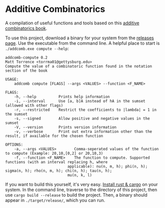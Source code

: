 # Additive Combinatorics

A compilation of useful functions and tools based on this [additive combinatorics book](https://arxiv.org/pdf/1705.07444.pdf).

To use this project, download a binary for your system from the [releases page](https://github.com/torrencem/addcomb/releases). Use the executable from the command line. A helpful place to start is ``./addcomb.exe compute --help``:

    addcomb-compute 0.2
    Matt Torrence <torrma01@gettysburg.edu>
    Compute the value of a combinatoric function found in the notation section of the book

    USAGE:
        addcomb compute [FLAGS] --args <VALUES> --function <F_NAME>

    FLAGS:
        -h, --help          Prints help information
        -i, --interval      Use [a, b]A instead of hA in the sumset (allowed with other flags)
        -r, --restricted    Restrict the coefficients to |lambda| = 1 in the sumset
        -s, --signed        Allow positive and negative values in the sumset
        -V, --version       Prints version information
        -v, --verbose       Print out extra information other than the result, if available for the chosen function

    OPTIONS:
        -a, --args <VALUES>        Comma-seperated values of the function to compute (Example: 20,10,[0,2] or 20,10,3)
        -f, --function <F_NAME>    The function to compute. Supported functions (with an interval replacing h, where
                                applicable): nu(n, m, h); phi(n, h); sigma(n, h); rho(n, m, h); chi(n, h); tau(n, h);
                                mu(n, k, l)



If you want to build this yourself, it's very easy. [Install rust & cargo](https://www.rust-lang.org/tools/install) on your system. In the command line, traverse to the directory of this project, then use ``cargo build --release`` to build the project. Then, a binary should appear in ``./target/release/``, which you can run.

